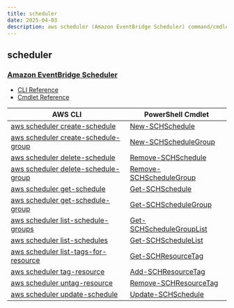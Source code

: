 ```yaml
---
title: scheduler
date: 2025-04-03
description: aws scheduler (Amazon EventBridge Scheduler) command/cmdlet list.
---
```


## scheduler

### [Amazon EventBridge Scheduler](https://aws.amazon.com/eventbridge/)

* [CLI Reference](https://awscli.amazonaws.com/v2/documentation/api/latest/reference/scheduler/index.html)
* [Cmdlet Reference](https://docs.aws.amazon.com/powershell/latest/reference/items/Scheduler_cmdlets.html)

|AWS CLI|PowerShell Cmdlet|
|----|----|
|[aws scheduler create-schedule](https://awscli.amazonaws.com/v2/documentation/api/latest/reference/scheduler/create-schedule.html)|[New-SCHSchedule](https://docs.aws.amazon.com/powershell/latest/reference/items/New-SCHSchedule.html)|
|[aws scheduler create-schedule-group](https://awscli.amazonaws.com/v2/documentation/api/latest/reference/scheduler/create-schedule-group.html)|[New-SCHScheduleGroup](https://docs.aws.amazon.com/powershell/latest/reference/items/New-SCHScheduleGroup.html)|
|[aws scheduler delete-schedule](https://awscli.amazonaws.com/v2/documentation/api/latest/reference/scheduler/delete-schedule.html)|[Remove-SCHSchedule](https://docs.aws.amazon.com/powershell/latest/reference/items/Remove-SCHSchedule.html)|
|[aws scheduler delete-schedule-group](https://awscli.amazonaws.com/v2/documentation/api/latest/reference/scheduler/delete-schedule-group.html)|[Remove-SCHScheduleGroup](https://docs.aws.amazon.com/powershell/latest/reference/items/Remove-SCHScheduleGroup.html)|
|[aws scheduler get-schedule](https://awscli.amazonaws.com/v2/documentation/api/latest/reference/scheduler/get-schedule.html)|[Get-SCHSchedule](https://docs.aws.amazon.com/powershell/latest/reference/items/Get-SCHSchedule.html)|
|[aws scheduler get-schedule-group](https://awscli.amazonaws.com/v2/documentation/api/latest/reference/scheduler/get-schedule-group.html)|[Get-SCHScheduleGroup](https://docs.aws.amazon.com/powershell/latest/reference/items/Get-SCHScheduleGroup.html)|
|[aws scheduler list-schedule-groups](https://awscli.amazonaws.com/v2/documentation/api/latest/reference/scheduler/list-schedule-groups.html)|[Get-SCHScheduleGroupList](https://docs.aws.amazon.com/powershell/latest/reference/items/Get-SCHScheduleGroupList.html)|
|[aws scheduler list-schedules](https://awscli.amazonaws.com/v2/documentation/api/latest/reference/scheduler/list-schedules.html)|[Get-SCHScheduleList](https://docs.aws.amazon.com/powershell/latest/reference/items/Get-SCHScheduleList.html)|
|[aws scheduler list-tags-for-resource](https://awscli.amazonaws.com/v2/documentation/api/latest/reference/scheduler/list-tags-for-resource.html)|[Get-SCHResourceTag](https://docs.aws.amazon.com/powershell/latest/reference/items/Get-SCHResourceTag.html)|
|[aws scheduler tag-resource](https://awscli.amazonaws.com/v2/documentation/api/latest/reference/scheduler/tag-resource.html)|[Add-SCHResourceTag](https://docs.aws.amazon.com/powershell/latest/reference/items/Add-SCHResourceTag.html)|
|[aws scheduler untag-resource](https://awscli.amazonaws.com/v2/documentation/api/latest/reference/scheduler/untag-resource.html)|[Remove-SCHResourceTag](https://docs.aws.amazon.com/powershell/latest/reference/items/Remove-SCHResourceTag.html)|
|[aws scheduler update-schedule](https://awscli.amazonaws.com/v2/documentation/api/latest/reference/scheduler/update-schedule.html)|[Update-SCHSchedule](https://docs.aws.amazon.com/powershell/latest/reference/items/Update-SCHSchedule.html)|

